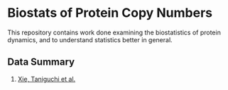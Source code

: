 # Biostats of Protein Copy Numbers

This repository contains work done examining the biostatistics of protein
dynamics, and to understand statistics better in general.

## Data Summary

1. [Xie, Taniguchi et al.](http://www.ncbi.nlm.nih.gov/pmc/articles/PMC2922915/)

